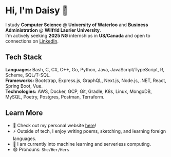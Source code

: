 # Hi, I'm Daisy 👋

I study **Computer Science** @ **University of Waterloo** and **Business Administration** @ **Wilfrid Laurier University**. <br>
I'm actively seeking **2025 NG** internships in **US/Canada** and open to connections on [LinkedIn](https://www.linkedin.com/in/chun--ye/). <br>

## Tech Stack
**Languages:** Bash, C, C#, C++, Go, Python, Java, JavaScript/TypeScript, R, Scheme, SQL/T-SQL. <br>
**Frameworks:** Bootstrap, Express.js, GraphQL, Next.js, Node.js, .NET, React, Spring Boot, Vue. <br>
**Technologies:** AWS, Docker, GCP, Git, Gradle, K8s, Linux, MongoDB, MySQL, Poetry, Postgres, Postman, Terraform. <br>

## Learn More
- 🌱 Check out my personal website [here](https://daisy-ye.com/)!
- ⚡ Outside of tech, I enjoy writing poems, sketching, and learning foreign languages.
- 🤖 I am currently into machine learning and serverless computing.
- 😄 Pronouns: `She/Her/Hers`
